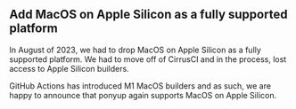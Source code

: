 ## Add MacOS on Apple Silicon as a fully supported platform

In August of 2023, we had to drop MacOS on Apple Silicon as a fully supported platform. We had to move off of CirrusCI and in the process, lost access to Apple Silicon builders.

GitHub Actions has introduced M1 MacOS builders and as such, we are happy to announce that ponyup again supports MacOS on Apple Silicon.

